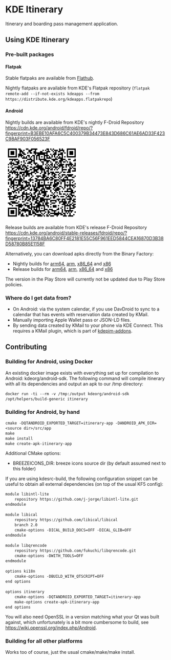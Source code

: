 # KDE Itinerary

Itinerary and boarding pass management application.

## Using KDE Itinerary

### Pre-built packages

#### Flatpak

Stable flatpaks are available from [Flathub](https://flathub.org/apps/details/org.kde.itinerary).

Nightly flatpaks are available from KDE's Flatpak repository (`flatpak remote-add --if-not-exists kdeapps --from https://distribute.kde.org/kdeapps.flatpakrepo`)

#### Android

Nightly builds are available from KDE's nightly F-Droid Repository https://cdn.kde.org/android/fdroid/repo/?fingerprint=B3EBE10AFA6C5C400379B34473E843D686C61AE6AD33F423C98AF903F056523F

![Link to KDE's nightly build F-Droid repository](nightly-build-fdroid-repo-link.png)

Release builds are available from KDE's release F-Droid Repository
https://cdn.kde.org/android/stable-releases/fdroid/repo/?fingerprint=13784BA6C80FF4E2181E55C56F961EED5844CEA16870D3B38D58780B85E1158F

Alternatively, you can download apks directly from the Binary Factory:
 - Nightly builds for [arm64](https://binary-factory.kde.org/view/Android/job/Itinerary_Nightly_android-arm64/), [arm](https://binary-factory.kde.org/view/Android/job/Itinerary_Nightly_android-arm/), [x86_64](https://binary-factory.kde.org/view/Android/job/Itinerary_Nightly_android-x86_64/) and [x86](https://binary-factory.kde.org/view/Android/job/Itinerary_Nightly_android-x86/)
  - Release builds for [arm64](https://binary-factory.kde.org/view/Android/job/Itinerary_Release_android-arm64/), [arm](https://binary-factory.kde.org/view/Android/job/Itinerary_Release_android-arm/), [x86_64](https://binary-factory.kde.org/view/Android/job/Itinerary_Release_android-x86_64/) and [x86](https://binary-factory.kde.org/view/Android/job/Itinerary_Release_android-x86/)

The version in the Play Store will currently not be updated due to Play Store policies.

### Where do I get data from?

- On Android: via the system calendar, if you use DavDroid to sync to a calendar that has
  events with reservation data created by KMail.
- Manually importing Apple Wallet pass or JSON-LD files.
- By sending data created by KMail to your phone via KDE Connect. This requires a KMail plugin, which is part of [kdepim-addons](https://invent.kde.org/pim/kdepim-addons).


## Contributing

### Building for Android, using Docker

An existing docker image exists with everything set up for compilation to Android: kdeorg/android-sdk.
The following command will compile itinerary with all its dependencies and output an apk to our /tmp directory:

```
docker run -ti --rm -v /tmp:/output kdeorg/android-sdk /opt/helpers/build-generic itinerary
```

### Building for Android, by hand

```
cmake -DQTANDROID_EXPORTED_TARGET=itinerary-app -DANDROID_APK_DIR=<source dir>/src/app  
make  
make install  
make create-apk-itinerary-app  
```

Additional CMake options:

- BREEZEICONS_DIR: breeze icons source dir (by default assumed next to this folder)

If you are using kdesrc-build, the following configuration snippet can be useful to obtain
all external dependencies (on top of the usual KF5 config):
```
module libintl-lite
    repository https://github.com/j-jorge/libintl-lite.git
endmodule

module libical
    repository https://github.com/libical/libical
    branch 2.0
    cmake-options -DICAL_BUILD_DOCS=OFF -DICAL_GLIB=OFF
endmodule

module libqrencode
    repository https://github.com/fukuchi/libqrencode.git
    cmake-options -DWITH_TOOLS=OFF
endmodule

options ki18n
    cmake-options -DBUILD_WITH_QTSCRIPT=OFF
end options

options itinerary
    cmake-options -DQTANDROID_EXPORTED_TARGET=itinerary-app
    make-options create-apk-itinerary-app
end options
```
You will also need OpenSSL in a version matching what your Qt was built against, which unfortunately
is a bit more cumbersome to build, see https://wiki.openssl.org/index.php/Android.

### Building for all other platforms

Works too of course, just the usual cmake/make/make install.
